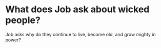 # What does Job ask about wicked people?

Job asks why do they continue to live, become old, and grow mighty in power?
